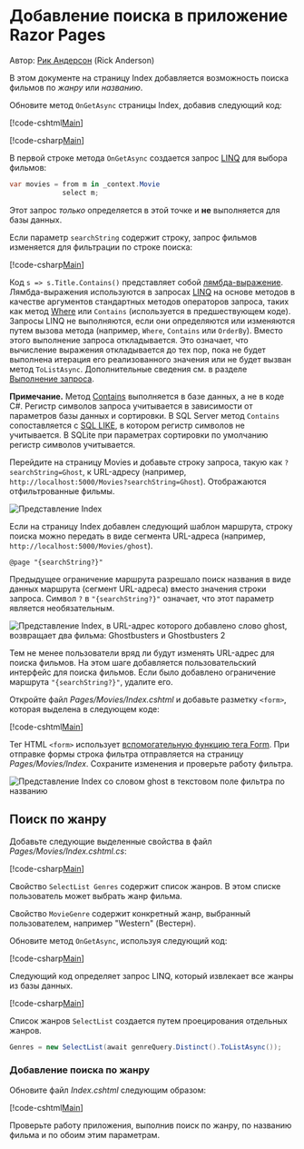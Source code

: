 # <a name="adding-search-to-a-razor-pages-app"></a>Добавление поиска в приложение Razor Pages

Автор: [Рик Андерсон](https://twitter.com/RickAndMSFT) (Rick Anderson)

В этом документе на страницу Index добавляется возможность поиска фильмов по *жанру* или *названию*.

Обновите метод `OnGetAsync` страницы Index, добавив следующий код:

[!code-cshtml[Main](../../tutorials/razor-pages/razor-pages-start/sample/RazorPagesMovie/Pages/_ViewStart.cshtml)]

[!code-csharp[Main](../../tutorials/razor-pages/razor-pages-start/sample/RazorPagesMovie/Pages/Movies/Index.cshtml.cs?name=snippet_1stSearch)]

В первой строке метода `OnGetAsync` создается запрос [LINQ](https://docs.microsoft.com/dotnet/csharp/programming-guide/concepts/linq/) для выбора фильмов:

```csharp
var movies = from m in _context.Movie
             select m;
```

Этот запрос *только* определяется в этой точке и **не** выполняется для базы данных.

Если параметр `searchString` содержит строку, запрос фильмов изменяется для фильтрации по строке поиска:

[!code-csharp[Main](../../tutorials/razor-pages/razor-pages-start/sample/RazorPagesMovie/Pages/Movies/Index.cshtml.cs?name=snippet_SearchNull)]

Код `s => s.Title.Contains()` представляет собой [лямбда-выражение](https://docs.microsoft.com/dotnet/csharp/programming-guide/statements-expressions-operators/lambda-expressions). Лямбда-выражения используются в запросах [LINQ](https://docs.microsoft.com/dotnet/csharp/programming-guide/concepts/linq/) на основе методов в качестве аргументов стандартных методов операторов запроса, таких как метод [Where](https://docs.microsoft.com/dotnet/csharp/programming-guide/concepts/linq/query-syntax-and-method-syntax-in-linq) или `Contains` (используется в предшествующем коде). Запросы LINQ не выполняются, если они определяются или изменяются путем вызова метода (например, `Where`, `Contains` или `OrderBy`). Вместо этого выполнение запроса откладывается. Это означает, что вычисление выражения откладывается до тех пор, пока не будет выполнена итерация его реализованного значения или не будет вызван метод `ToListAsync`. Дополнительные сведения см. в разделе [Выполнение запроса](https://docs.microsoft.com/dotnet/framework/data/adonet/ef/language-reference/query-execution).

**Примечание.** Метод [Contains](https://docs.microsoft.com//dotnet/api/system.data.objects.dataclasses.entitycollection-1.contains) выполняется в базе данных, а не в коде C#. Регистр символов запроса учитывается в зависимости от параметров базы данных и сортировки. В SQL Server метод `Contains` сопоставляется с [SQL LIKE](https://docs.microsoft.com/sql/t-sql/language-elements/like-transact-sql), в котором регистр символов не учитывается. В SQLite при параметрах сортировки по умолчанию регистр символов учитывается.

Перейдите на страницу Movies и добавьте строку запроса, такую как `?searchString=Ghost`, к URL-адресу (например, `http://localhost:5000/Movies?searchString=Ghost`). Отображаются отфильтрованные фильмы.

![Представление Index](../../tutorials/razor-pages/search/_static/ghost.png)

Если на страницу Index добавлен следующий шаблон маршрута, строку поиска можно передать в виде сегмента URL-адреса (например, `http://localhost:5000/Movies/ghost`).

```cshtml
@page "{searchString?}"
```

Предыдущее ограничение маршрута разрешало поиск названия в виде данных маршрута (сегмент URL-адреса) вместо значения строки запроса.  Символ `?` в `"{searchString?}"` означает, что этот параметр является необязательным.

![Представление Index, в URL-адрес которого добавлено слово ghost, возвращает два фильма: Ghostbusters и Ghostbusters 2](../../tutorials/razor-pages/search/_static/g2.png)

Тем не менее пользователи вряд ли будут изменять URL-адрес для поиска фильмов. На этом шаге добавляется пользовательский интерфейс для поиска фильмов. Если было добавлено ограничение маршрута `"{searchString?}"`, удалите его.

Откройте файл *Pages/Movies/Index.cshtml* и добавьте разметку `<form>`, которая выделена в следующем коде:

[!code-cshtml[Main](../../tutorials/razor-pages/razor-pages-start/sample/RazorPagesMovie/Pages/Movies/Index2.cshtml?highlight=14-19&range=1-22)]

Тег HTML `<form>` использует [вспомогательную функцию тега Form](xref:mvc/views/working-with-forms#the-form-tag-helper). При отправке формы строка фильтра отправляется на страницу *Pages/Movies/Index*. Сохраните изменения и проверьте работу фильтра.

![Представление Index со словом ghost в текстовом поле фильтра по названию](../../tutorials/razor-pages/search/_static/filter.png)

## <a name="search-by-genre"></a>Поиск по жанру

Добавьте следующие выделенные свойства в файл *Pages/Movies/Index.cshtml.cs*:

[!code-csharp[Main](../../tutorials/razor-pages/razor-pages-start/sample/RazorPagesMovie/Pages/Movies/Index.cshtml.cs?name=snippet_newProps&highlight=11-)]

Свойство `SelectList Genres` содержит список жанров. В этом списке пользователь может выбрать жанр фильма.

Свойство `MovieGenre` содержит конкретный жанр, выбранный пользователем, например "Western" (Вестерн).

Обновите метод `OnGetAsync`, используя следующий код:

[!code-csharp[Main](../../tutorials/razor-pages/razor-pages-start/sample/RazorPagesMovie/Pages/Movies/Index.cshtml.cs?name=snippet_SearchGenre)]

Следующий код определяет запрос LINQ, который извлекает все жанры из базы данных.

[!code-csharp[Main](../../tutorials/razor-pages/razor-pages-start/sample/RazorPagesMovie/Pages/Movies/Index.cshtml.cs?name=snippet_LINQ)]

Список жанров `SelectList` создается путем проецирования отдельных жанров.

<!-- BUG in OPS
Tag snippet_selectlist's start line '75' should be less than end line '29' when resolving "[!code-csharp[Main](../../tutorials/razor-pages/razor-pages-start/sample/RazorPagesMovie/Pages/Movies/Index.cshtml.cs?name=snippet_SelectList)]"

There's no start line.

[!code-csharp[Main](../../tutorials/razor-pages/razor-pages-start/sample/RazorPagesMovie/Pages/Movies/Index.cshtml.cs?name=snippet_SelectList)]
-->

```csharp
Genres = new SelectList(await genreQuery.Distinct().ToListAsync());
```

### <a name="adding-search-by-genre"></a>Добавление поиска по жанру

Обновите файл *Index.cshtml* следующим образом:

[!code-cshtml[Main](../../tutorials/razor-pages/razor-pages-start/sample/RazorPagesMovie/Pages/Movies/IndexFormGenreNoRating.cshtml?highlight=16-18&range=1-26)]

Проверьте работу приложения, выполнив поиск по жанру, по названию фильма и по обоим этим параметрам.
